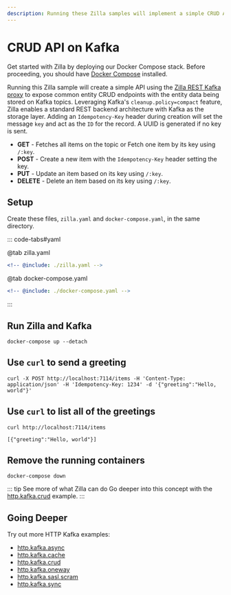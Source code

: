 ```yaml
---
description: Running these Zilla samples will implement a simple CRUD API features.
---
```


# CRUD API on Kafka

Get started with Zilla by deploying our Docker Compose stack. Before proceeding, you should have [Docker Compose](https://docs.docker.com/compose/gettingstarted/) installed.

Running this Zilla sample will create a simple API using the [Zilla REST Kafka proxy](../../concepts/kafka-proxies/http-proxy.md) to expose common entity CRUD endpoints with the entity data being stored on Kafka topics. Leveraging Kafka's `cleanup.policy=compact` feature, Zilla enables a standard REST backend architecture with Kafka as the storage layer. Adding an `Idempotency-Key` header during creation will set the message `key` and act as the `ID` for the record. A UUID is generated if no key is sent.

- **GET** - Fetches all items on the topic or Fetch one item by its key using `/:key`.
- **POST** - Create a new item with the `Idempotency-Key` header setting the key.
- **PUT** - Update an item based on its key using `/:key`.
- **DELETE** - Delete an item based on its key using `/:key`.

## Setup

Create these files, `zilla.yaml` and `docker-compose.yaml`, in the same directory.

::: code-tabs#yaml

@tab zilla.yaml

```yaml {27,31-33,35,39-40}
<!-- @include: ./zilla.yaml -->
```

@tab docker-compose.yaml

```yaml
<!-- @include: ./docker-compose.yaml -->
```

:::

## Run Zilla and Kafka

```bash:no-line-numbers
docker-compose up --detach
```

## Use `curl` to send a greeting

```bash:no-line-numbers
curl -X POST http://localhost:7114/items -H 'Content-Type: application/json' -H 'Idempotency-Key: 1234' -d '{"greeting":"Hello, world"}'
```

## Use `curl` to list all of the greetings

```bash:no-line-numbers
curl http://localhost:7114/items
```

```output:no-line-numbers
[{"greeting":"Hello, world"}]
```

## Remove the running containers

```bash:no-line-numbers
docker-compose down
```

::: tip See more of what Zilla can do
Go deeper into this concept with the [http.kafka.crud](https://github.com/aklivity/zilla-examples/tree/main/http.kafka.crud) example.
:::

## Going Deeper

Try out more HTTP Kafka examples:

- [http.kafka.async](https://github.com/aklivity/zilla-examples/tree/main/http.kafka.async)
- [http.kafka.cache](https://github.com/aklivity/zilla-examples/tree/main/http.kafka.cache)
- [http.kafka.crud](https://github.com/aklivity/zilla-examples/tree/main/http.kafka.crud)
- [http.kafka.oneway](https://github.com/aklivity/zilla-examples/tree/main/http.kafka.oneway)
- [http.kafka.sasl.scram](https://github.com/aklivity/zilla-examples/tree/main/http.kafka.sasl.scram)
- [http.kafka.sync](https://github.com/aklivity/zilla-examples/tree/main/http.kafka.sync)
